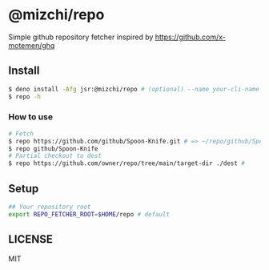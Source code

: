 # @mizchi/repo

Simple github repository fetcher inspired by https://github.com/x-motemen/ghq

## Install

```bash
$ deno install -Afg jsr:@mizchi/repo # (optional) --name your-cli-name
$ repo -h
```

### How to use

```bash
# Fetch
$ repo https://github.com/github/Spoon-Knife.git # => ~/repo/github/Spoon-Knife
$ repo github/Spoon-Knife
# Partial checkout to dest
$ repo https://github.com/owner/repo/tree/main/target-dir ./dest # 
```

## Setup

```bash
## Your repository root
export REPO_FETCHER_ROOT=$HOME/repo # default
```

## LICENSE

MIT